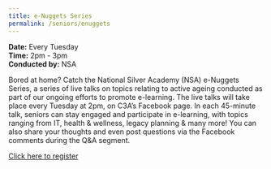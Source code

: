 ```yaml
---
title: e-Nuggets Series
permalink: /seniors/enuggets
---
```

**Date:** Every Tuesday  
**Time:** 2pm - 3pm  
**Conducted by:** NSA  

Bored at home? Catch the National Silver Academy (NSA) e-Nuggets Series, a series of live talks on topics relating to active ageing conducted as part of our ongoing efforts to promote e-learning. The live talks will take place every Tuesday at 2pm, on C3A’s Facebook page. In each 45-minute talk, seniors can stay engaged and participate in e-learning, with topics ranging from IT, health & wellness, legacy planning & many more! You can also share your thoughts and even post questions via the Facebook comments during the Q&A segment.

[Click here to register](https://www.c3a.org.sg/NSA_eNuggets/)